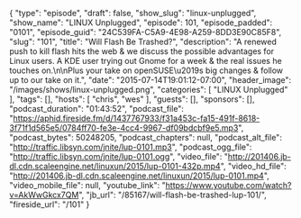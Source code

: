 {
  "type": "episode",
  "draft": false,
  "show_slug": "linux-unplugged",
  "show_name": "LINUX Unplugged",
  "episode": 101,
  "episode_padded": "0101",
  "episode_guid": "24C539FA-C5A9-4E98-A259-8DD3E90C85F8",
  "slug": "101",
  "title": "Will Flash Be Trashed?",
  "description": "A renewed push to kill flash hits the web & we discuss the possible advantages for Linux users. A KDE user trying out Gnome for a week & the real issues he touches on.\n\nPlus your take on openSUSE\u2019s big changes & follow up to our take on it.",
  "date": "2015-07-14T19:01:12-07:00",
  "header_image": "/images/shows/linux-unplugged.png",
  "categories": [
    "LINUX Unplugged"
  ],
  "tags": [],
  "hosts": [
    "chris",
    "wes"
  ],
  "guests": [],
  "sponsors": [],
  "podcast_duration": "01:43:52",
  "podcast_file": "https://aphid.fireside.fm/d/1437767933/f31a453c-fa15-491f-8618-3f71f1d565e5/0784ff70-fe3e-4cc4-9967-df09bdcbf9e5.mp3",
  "podcast_bytes": 50248205,
  "podcast_chapters": null,
  "podcast_alt_file": "http://traffic.libsyn.com/jnite/lup-0101.mp3",
  "podcast_ogg_file": "http://traffic.libsyn.com/jnite/lup-0101.ogg",
  "video_file": "http://201406.jb-dl.cdn.scaleengine.net/linuxun/2015/lup-0101-432p.mp4",
  "video_hd_file": "http://201406.jb-dl.cdn.scaleengine.net/linuxun/2015/lup-0101.mp4",
  "video_mobile_file": null,
  "youtube_link": "https://www.youtube.com/watch?v=AkWwGkcx7QM",
  "jb_url": "/85167/will-flash-be-trashed-lup-101/",
  "fireside_url": "/101"
}

